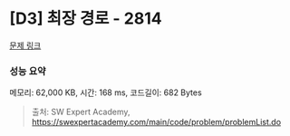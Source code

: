 # [D3] 최장 경로 - 2814 

[문제 링크](https://swexpertacademy.com/main/code/problem/problemDetail.do?contestProbId=AV7GOPPaAeMDFAXB) 

### 성능 요약

메모리: 62,000 KB, 시간: 168 ms, 코드길이: 682 Bytes



> 출처: SW Expert Academy, https://swexpertacademy.com/main/code/problem/problemList.do